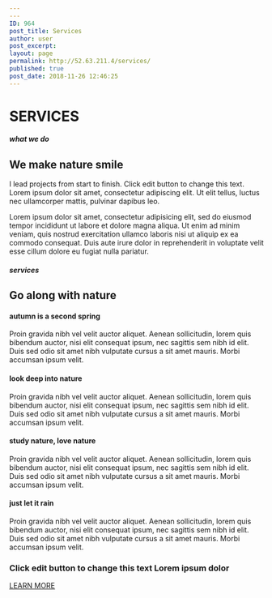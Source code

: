 ```yaml
---
---
ID: 964
post_title: Services
author: user
post_excerpt:
layout: page
permalink: http://52.63.211.4/services/
published: true
post_date: 2018-11-26 12:46:25
---
```

<h1>SERVICES</h1>		
			<h5>what we do</h5>		
			<h2>We make nature smile</h2>		
		<p>I lead projects from start to finish. Click edit button to change this text. Lorem ipsum dolor sit amet, consectetur adipiscing elit. Ut elit tellus, luctus nec ullamcorper mattis, pulvinar dapibus leo.</p><p>Lorem ipsum dolor sit amet, consectetur adipisicing elit, sed do eiusmod tempor incididunt ut labore et dolore magna aliqua. Ut enim ad minim veniam, quis nostrud exercitation ullamco laboris nisi ut aliquip ex ea commodo consequat. Duis aute irure dolor in reprehenderit in voluptate velit esse cillum dolore eu fugiat nulla pariatur.</p>		
			<h5>services</h5>		
			<h2>Go along with nature</h2>		
			<h4>autumn is a second spring</h4>		
		<p>Proin gravida nibh vel velit auctor aliquet. Aenean sollicitudin, lorem quis bibendum auctor, nisi elit consequat ipsum, nec sagittis sem nibh id elit. Duis sed odio sit amet nibh vulputate cursus a sit amet mauris. Morbi accumsan ipsum velit. </p>		
			<h4>look deep into nature</h4>		
		<p>Proin gravida nibh vel velit auctor aliquet. Aenean sollicitudin, lorem quis bibendum auctor, nisi elit consequat ipsum, nec sagittis sem nibh id elit. Duis sed odio sit amet nibh vulputate cursus a sit amet mauris. Morbi accumsan ipsum velit. </p>		
			<h4>study nature, love nature</h4>		
		<p>Proin gravida nibh vel velit auctor aliquet. Aenean sollicitudin, lorem quis bibendum auctor, nisi elit consequat ipsum, nec sagittis sem nibh id elit. Duis sed odio sit amet nibh vulputate cursus a sit amet mauris. Morbi accumsan ipsum velit. </p>		
			<h4>just let it rain</h4>		
		<p>Proin gravida nibh vel velit auctor aliquet. Aenean sollicitudin, lorem quis bibendum auctor, nisi elit consequat ipsum, nec sagittis sem nibh id elit. Duis sed odio sit amet nibh vulputate cursus a sit amet mauris. Morbi accumsan ipsum velit. </p>		
			<h3>Click edit button to change this text Lorem ipsum dolor</h3>		
			<a href="#" role="button">
						LEARN MORE
					</a>